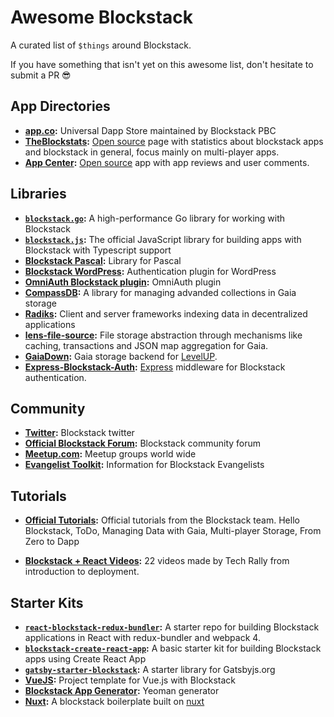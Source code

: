 # Awesome Blockstack

A curated list of `$things` around Blockstack.

If you have something that isn't yet on this awesome list, don't hesitate to submit a PR :sunglasses:


## App Directories

* **[app.co](https://app.co/blockstack):** Universal Dapp Store maintained by Blockstack PBC
* **[TheBlockstats](https://theblockstats.com/):** [Open source](https://github.com/vrepsys/blockstats-page) page with statistics about blockstack apps and blockstack in general, focus mainly on multi-player apps.
* **[App Center](https://app-center.openintents.org/):** [Open source](https://gitlab.com/friedger/app-center) app with app reviews and user comments.

## Libraries

* **[`blockstack.go`](https://github.com/jackzampolin/blockstack.go):** A high-performance Go library for working with Blockstack
* **[`blockstack.js`](https://github.com/blockstack/blockstack.js):** The official JavaScript library for building apps with Blockstack with Typescript support
* **[Blockstack Pascal](https://github.com/blackholeorganization/BlockstackPascal):** Library for Pascal
* **[Blockstack WordPress](https://github.com/saul-avikar/wordpress-blockstack-sso):** Authentication plugin for WordPress
* **[OmniAuth Blockstack plugin](https://github.com/blockstack/omniauth-blockstack):** OmniAuth plugin
* **[CompassDB](https://github.com/eder-ai/compass-db):** A library for managing advanded collections in Gaia storage
* **[Radiks](https://github.com/blockstack-radiks/):** Client and server frameworks indexing data in decentralized applications
* **[lens-file-source](https://gitlab.com/MyLens/lens-file-source):** File storage abstraction through mechanisms like caching, transactions and JSON map aggregation for Gaia.  
* **[GaiaDown](https://github.com/AcidLeroy/gaiadown-ts):** Gaia storage backend for [LevelUP](https://github.com/Level/levelup).
* **[Express-Blockstack-Auth](https://gitlab.com/MyLens/express-blockstack-auth):** [Express](https://github.com/expressjs/express) middleware for Blockstack authentication.


## Community

* **[Twitter](https://twitter.com/blockstack):** Blockstack twitter
* **[Official Blockstack Forum](https://forum.blockstack.org):** Blockstack community forum
* **[Meetup.com](https://www.meetup.com/topics/blockstack/all):** Meetup groups world wide
* **[Evangelist Toolkit](https://forum.blockstack.org/t/evangelist-toolkit/4969):** Information for Blockstack Evangelists

## Tutorials

* **[Official Tutorials](https://blockstack.org/tutorials):** Official tutorials from the Blockstack team.  Hello Blockstack, ToDo, Managing Data with Gaia, Multi-player Storage, From Zero to Dapp

* **[Blockstack + React Videos](https://www.youtube.com/playlist?list=PLDQHh6RjV5oUJNbtnzV11VVghiJTPJ5Wv):** 22 videos made by Tech Rally from introduction to deployment.
## Starter Kits

* **[`react-blockstack-redux-bundler`](https://github.com/aulneau/react-blockstack-redux-bundler):** A starter repo for building Blockstack applications in React with redux-bundler and webpack 4. 
* **[`blockstack-create-react-app`](https://github.com/benoror/blockstack-create-react-app):** A basic starter kit for building Blockstack apps using Create React App
* **[`gatsby-starter-blockstack`](https://github.com/friedger/gatsby-starter-blockstack):** A starter library for Gatsbyjs.org
* **[VueJS](https://github.com/turinglabsorg/Vuejs-Blockstack):** Project template for Vue.js with Blockstack
* **[Blockstack App Generator](https://github.com/blockstack/blockstack-app-generator):** Yeoman generator
* **[Nuxt](https://github.com/iwouldrathercode/nuxt-blockstack-starte):** A blockstack boilerplate built on [nuxt](https://nuxtjs.org/)
